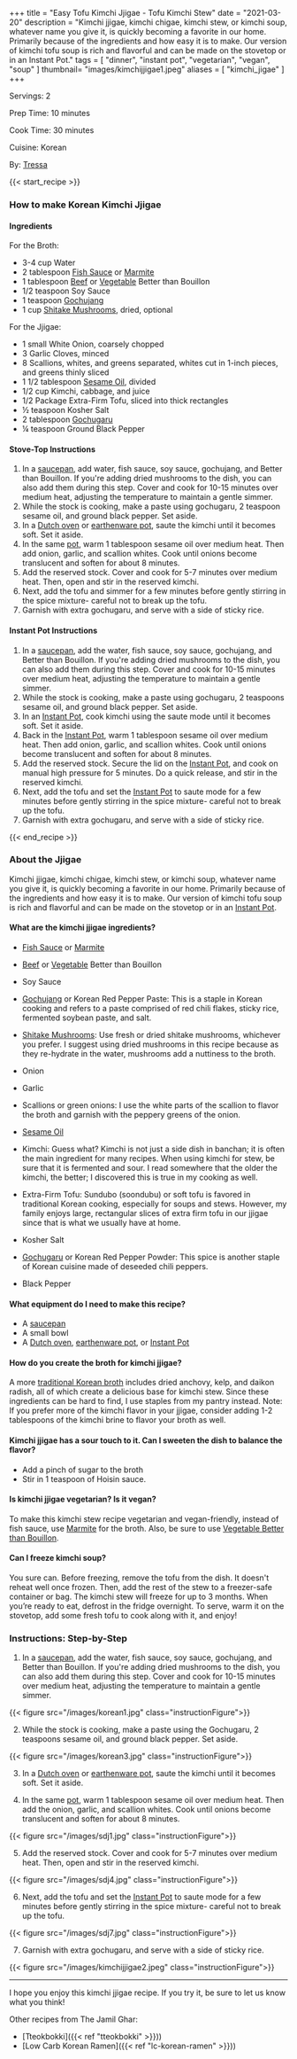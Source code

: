 
+++
title = "Easy Tofu Kimchi Jjigae - Tofu Kimchi Stew"
date = "2021-03-20"
description = "Kimchi jjigae, kimchi chigae, kimchi stew, or kimchi soup, whatever name you give it, is quickly becoming a favorite in our home. Primarily because of the ingredients and how easy it is to make. Our version of kimchi tofu soup is rich and flavorful and can be made on the stovetop or in an Instant Pot."
tags = [
    "dinner",
    "instant pot",
    "vegetarian",
    "vegan",
    "soup"
]
thumbnail= "images/kimchijjigae1.jpeg"
aliases = [
"kimchi_jigae"
]
+++

Servings: 2 <!--more-->

Prep Time: 10 minutes 

Cook Time: 30 minutes 

Cuisine: Korean

By: [Tressa](https://www.jamilghar.com/about/)

{{< start_recipe >}}

### How to make Korean Kimchi Jjigae

#### Ingredients  

For the Broth: 

* 3-4 cup Water
* 2 tablespoon [Fish Sauce](https://amzn.to/3uYz9IW) or [Marmite](https://amzn.to/3s7odt0)
* 1 tablespoon [Beef](https://amzn.to/3oM8L3W) or [Vegetable](https://amzn.to/3Atsuay) Better than Bouillon 
* 1/2 teaspoon Soy Sauce 
* 1 teaspoon [Gochujang](https://amzn.to/2NHrNZ3)
* 1 cup [Shitake Mushrooms](https://amzn.to/3I0K0YN), dried, optional 

For the Jjigae: 

* 1 small White Onion, coarsely chopped
* 3 Garlic Cloves, minced
* 8 Scallions, whites, and greens separated, whites cut in 1-inch pieces, and greens thinly sliced
* 1 1/2 tablespoon [Sesame Oil](https://amzn.to/3b72o2v), divided
* 1/2 cup Kimchi, cabbage, and juice 
* 1/2 Package Extra-Firm Tofu, sliced into thick rectangles   
* ½ teaspoon Kosher Salt
* 2 tablespoon [Gochugaru](https://amzn.to/2P1lLmx)
* ¼ teaspoon Ground Black Pepper

#### Stove-Top Instructions

1. In a [saucepan](https://amzn.to/3oKaYN7), add water, fish sauce, soy sauce, gochujang, and Better than Bouillon. If you're adding dried mushrooms to the dish, you can also add them during this step. Cover and cook for 10-15 minutes over medium heat, adjusting the temperature to maintain a gentle simmer. 
2. While the stock is cooking, make a paste using gochugaru, 2 teaspoon sesame oil, and ground black pepper. Set aside. 
3. In a [Dutch oven](https://amzn.to/3lC91Pi) or [earthenware pot](https://amzn.to/3soWXDL), saute the kimchi until it becomes soft. Set it aside. 
4. In the same [pot]((https://amzn.to/3lC91Pi)), warm 1 tablespoon sesame oil over medium heat. Then add onion, garlic, and scallion whites. Cook until onions become translucent and soften for about 8 minutes. 
5. Add the reserved stock. Cover and cook for 5-7 minutes over medium heat. Then, open and stir in the reserved kimchi.
6. Next, add the tofu and simmer for a few minutes before gently stirring in the spice mixture- careful not to break up the tofu. 
7. Garnish with extra gochugaru, and serve with a side of sticky rice. 

#### Instant Pot Instructions

1. In a [saucepan](https://amzn.to/3oKaYN7), add the water, fish sauce, soy sauce, gochujang, and Better than Bouillon. If you're adding dried mushrooms to the dish, you can also add them during this step. Cover and cook for 10-15 minutes over medium heat, adjusting the temperature to maintain a gentle simmer. 
2. While the stock is cooking, make a paste using gochugaru, 2 teaspoons sesame oil, and ground black pepper. Set aside. 
3. In an [Instant Pot](https://amzn.to/3DpZGSo), cook kimchi using the saute mode until it becomes soft. Set it aside. 
4. Back in the [Instant Pot](https://amzn.to/3DpZGSo), warm 1 tablespoon sesame oil over medium heat. Then add onion, garlic, and scallion whites. Cook until onions become translucent and soften for about 8 minutes. 
5. Add the reserved stock. Secure the lid on the [Instant Pot](https://amzn.to/3DpZGSo), and cook on manual high pressure for 5 minutes. Do a quick release, and stir in the reserved kimchi.
6. Next, add the tofu and set the [Instant Pot](https://amzn.to/3DpZGSo) to saute mode for a few minutes before gently stirring in the spice mixture- careful not to break up the tofu. 
7. Garnish with extra gochugaru, and serve with a side of sticky rice. 

{{< end_recipe >}}

### About the Jjigae

Kimchi jjigae, kimchi chigae, kimchi stew, or kimchi soup, whatever name you give it, is quickly becoming a favorite in our home. Primarily because of the ingredients and how easy it is to make. Our version of kimchi tofu soup is rich and flavorful and can be made on the stovetop or in an [Instant Pot](https://amzn.to/3DpZGSo).

#### What are the kimchi jjigae ingredients?

* [Fish Sauce](https://amzn.to/3uYz9IW) or [Marmite](https://amzn.to/3s7odt0)

* [Beef](https://amzn.to/3oM8L3W) or [Vegetable](https://amzn.to/3Atsuay) Better than Bouillon 

* Soy Sauce 

* [Gochujang](https://amzn.to/2NHrNZ3) or Korean Red Pepper Paste: This is a staple in Korean cooking and refers to a paste comprised of red chili flakes, sticky rice, fermented soybean paste, and salt. 

* [Shitake Mushrooms](https://amzn.to/3I0K0YN): Use fresh or dried shitake mushrooms, whichever you prefer. I suggest using dried mushrooms in this recipe because as they re-hydrate in the water, mushrooms add a nuttiness to the broth. 

* Onion

* Garlic

* Scallions or green onions: I use the white parts of the scallion to flavor the broth and garnish with the peppery greens of the onion. 

* [Sesame Oil](https://amzn.to/3b72o2v)

* Kimchi: Guess what? Kimchi is not just a side dish in banchan; it is often the main ingredient for many recipes. When using kimchi for stew, be sure that it is fermented and sour. I read somewhere that the older the kimchi, the better; I discovered this is true in my cooking as well. 

* Extra-Firm Tofu: Sundubo (soondubu) or soft tofu is favored in traditional Korean cooking, especially for soups and stews. However, my family enjoys large, rectangular slices of extra firm tofu in our jjigae since that is what we usually have at home. 

* Kosher Salt

* [Gochugaru](https://amzn.to/2P1lLmx) or Korean Red Pepper Powder: This spice is another staple of Korean cuisine made of deseeded chili peppers. 

* Black Pepper

#### What equipment do I need to make this recipe?

* A [saucepan](https://amzn.to/3oKaYN7)
* A small bowl 
* A [Dutch oven](https://amzn.to/3lC91Pi), [earthenware pot](https://amzn.to/3soWXDL), or [Instant Pot](https://amzn.to/3DpZGSo)

#### How do you create the broth for kimchi jjigae? 

A more [traditional Korean broth](https://www.maangchi.com/recipe/kimchi-jjigae) includes dried anchovy, kelp, and daikon radish, all of which create a delicious base for kimchi stew. Since these ingredients can be hard to find, I use staples from my pantry instead. Note: If you prefer more of the kimchi flavor in your jjigae, consider adding 1-2 tablespoons of the kimchi brine to flavor your broth as well. 

#### Kimchi jjigae has a sour touch to it. Can I sweeten the dish to balance the flavor? 

* Add a pinch of sugar to the broth 
* Stir in 1 teaspoon of Hoisin sauce. 

#### Is kimchi jjigae vegetarian? Is it vegan?

To make this kimchi stew recipe vegetarian and vegan-friendly, instead of fish sauce, use [Marmite](https://amzn.to/3s7odt0) for the broth. Also, be sure to use [Vegetable Better than Bouillon](https://amzn.to/3f8LK6e). 

#### Can I freeze kimchi soup? 

You sure can. Before freezing, remove the tofu from the dish. It doesn't reheat well once frozen. Then, add the rest of the stew to a freezer-safe container or bag. The kimchi stew will freeze for up to 3 months. When you’re ready to eat, defrost in the fridge overnight. To serve, warm it on the stovetop, add some fresh tofu to cook along with it, and enjoy!

### Instructions: Step-by-Step

1. In a [saucepan](https://amzn.to/3oKaYN7), add the water, fish sauce, soy sauce, gochujang, and Better than Bouillon. If you're adding dried mushrooms to the dish, you can also add them during this step. Cover and cook for 10-15 minutes over medium heat, adjusting the temperature to maintain a gentle simmer. 

{{< figure src="/images/korean1.jpg" class="instructionFigure">}}

2. While the stock is cooking, make a paste using the Gochugaru, 2 teaspoons sesame oil, and ground black pepper. Set aside. 

{{< figure src="/images/korean3.jpg" class="instructionFigure">}}

3. In a [Dutch oven](https://amzn.to/3lC91Pi) or [earthenware pot](https://amzn.to/3soWXDL), saute the kimchi until it becomes soft. Set it aside. 

4. In the same [pot]((https://amzn.to/3lC91Pi)),  warm 1 tablespoon sesame oil over medium heat. Then add the onion, garlic, and scallion whites. Cook until onions become translucent and soften for about 8 minutes. 

{{< figure src="/images/sdj1.jpg" class="instructionFigure">}}

5. Add the reserved stock. Cover and cook for 5-7 minutes over medium heat. Then, open and stir in the reserved kimchi.

{{< figure src="/images/sdj4.jpg" class="instructionFigure">}}

6. Next, add the tofu and set the [Instant Pot](https://amzn.to/3DpZGSo) to saute mode for a few minutes before gently stirring in the spice mixture- careful not to break up the tofu. 

{{< figure src="/images/sdj7.jpg" class="instructionFigure">}}

7. Garnish with extra gochugaru, and serve with a side of sticky rice. 

{{< figure src="/images/kimchijjigae2.jpeg" class="instructionFigure">}}

----

I hope you enjoy this kimchi jjigae recipe. If you try it, be sure to let us know what you think!

Other recipes from The Jamil Ghar:

* [Tteokbokki]({{< ref "tteokbokki" >}}))
* [Low Carb Korean Ramen]({{< ref "lc-korean-ramen" >}}))

